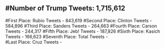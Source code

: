 #Number of Trump Tweets: 1,715,612
---
#First Place: Rubio Tweets - 843,619
#Second Place: Clinton Tweets - 584,896
#Third Place: Sanders Tweets - 264,663
#Fourth Place: Carson Tweets - 244,317
#Fifth Place: Jeb! Tweets - 187,826
#Sixth Place: Kasich Tweets - 166,623
#Seventh Place: Total Tweets -  
#Last Place: Cruz Tweets - 
